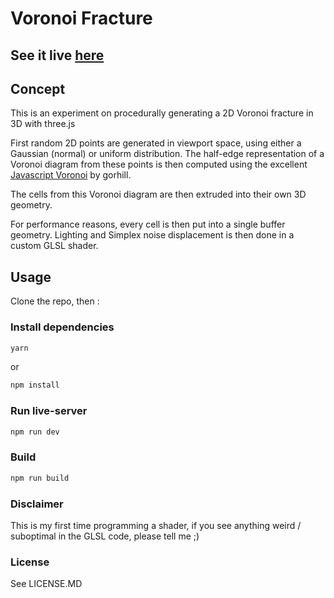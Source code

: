 # Voronoi Fracture

## See it live [here](https://lab-voronoi-fracture.netlify.com)

## Concept

This is an experiment on procedurally generating a 2D Voronoi fracture in 3D with three.js

First random 2D points are generated in viewport space, using either a Gaussian (normal) or uniform distribution. The half-edge representation of a Voronoi diagram from these points is then computed using the excellent [Javascript Voronoi](https://github.com/gorhill/Javascript-Voronoi) by gorhill.

The cells from this Voronoi diagram are then extruded into their own 3D geometry.

For performance reasons, every cell is then put into a single buffer geometry. Lighting and Simplex noise displacement is then done in a custom GLSL shader.

## Usage

Clone the repo, then :

### Install dependencies

```sh
yarn
```

or

```sh
npm install
```

### Run live-server

```sh
npm run dev
```

### Build

```sh
npm run build
```

### Disclaimer

This is my first time programming a shader, if you see anything weird / suboptimal in the GLSL code, please tell me ;)

### License

See LICENSE.MD
